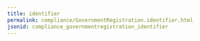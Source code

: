 ```yaml
---
title: identifier
permalink: compliance/GovernmentRegistration.identifier.html
jsonid: compliance_governmentregistration_identifier
---
```

